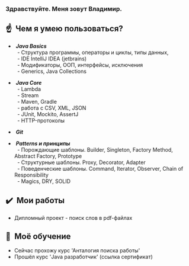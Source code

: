 ### Здравствуйте. Меня зовут Владимир.

## :point_up: &nbsp;Чем я умею пользоваться?
- &nbsp;***Java Basics*** <br>
&nbsp; - Структура программы, операторы и циклы, типы данных,  <br>
&nbsp; - IDE IntelliJ IDEA (jetbrains) <br>
&nbsp; - Модификаторы, ООП, интерфейсы, исключения <br>
&nbsp; - Generics, Java Collections <br>

- &nbsp;***Java Core*** <br>
&nbsp; - Lambda <br>
&nbsp; - Stream <br>
&nbsp; - Maven, Gradle <br>
&nbsp; - работа с CSV, XML, JSON <br>
&nbsp; - JUnit, Mockito, AssertJ <br>
&nbsp; - HTTP-протоколы <br>

- &nbsp;***Git*** <br>

- &nbsp;***Patterns и принципы*** <br>
&nbsp; - Порождающие шаблоны. Builder, Singleton, Factory Method, Abstract Factory, Prototype <br>
&nbsp; - Структурные шаблоны. Proxy, Decorator, Adapter <br>
&nbsp; - Поведенческие шаблоны. Command, Iterator, Observer, Chain of Responsibility <br>
&nbsp; - Magics, DRY, SOLID <br>

## :heavy_check_mark: &nbsp;Мои работы
- Дипломный проект - поиск слов в pdf-файлах

## :mag_right: &nbsp;Моё обучение
- Сейчас прохожу курс 'Анталогия поиска работы' <br>
- Прошёл курс 'Java разработчик' (ссылка сертификат)

